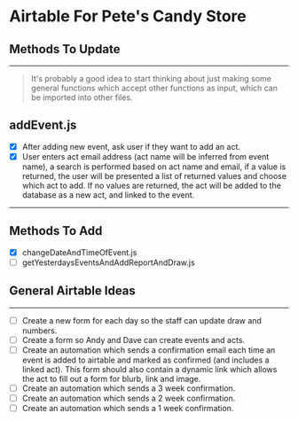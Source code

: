 # Airtable For Pete's Candy Store


## Methods To Update

---

>It's probably a good idea to start thinking about just making some general functions which accept other functions as input, which can be imported into other files.

## addEvent.js

- [x] After adding new event, ask user if they want to add an act.
- [x] User enters act email address (act name will be inferred from event name), a search is performed based on act name and email, if a value is returned, the user will be presented a list of returned values and choose which act to add.  If no values are returned, the act will be added to the database as a new act, and linked to the event.

---

## Methods To Add

- [x] changeDateAndTimeOfEvent.js
- [ ] getYesterdaysEventsAndAddReportAndDraw.js

## General Airtable Ideas

---

- [ ] Create a new form for each day so the staff can update draw and numbers.
- [ ] Create a form so Andy and Dave can create events and acts.
- [ ] Create an automation which sends a confirmation email each time an event is added to airtable and marked as confirmed (and includes a linked act).  This form should also contain a dynamic link which allows the act to fill out a form for blurb, link and image.
- [ ] Create an automation which sends a 3 week confirmation.
- [ ] Create an automation which sends a 2 week confirmation.
- [ ] Create an automation which sends a 1 week confirmation.
